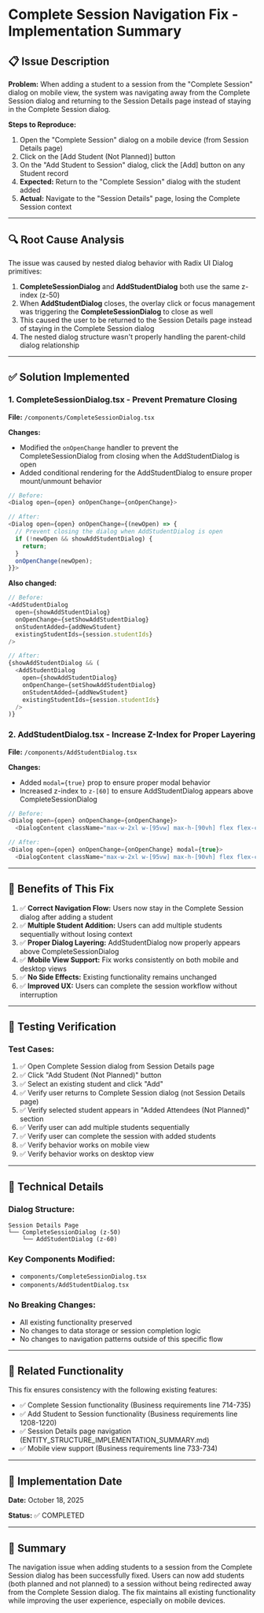 # Complete Session Navigation Fix - Implementation Summary

## 📋 Issue Description

**Problem:** When adding a student to a session from the "Complete Session" dialog on mobile view, the system was navigating away from the Complete Session dialog and returning to the Session Details page instead of staying in the Complete Session dialog.

**Steps to Reproduce:**
1. Open the "Complete Session" dialog on a mobile device (from Session Details page)
2. Click on the [Add Student (Not Planned)] button
3. On the "Add Student to Session" dialog, click the [Add] button on any Student record
4. **Expected:** Return to the "Complete Session" dialog with the student added
5. **Actual:** Navigate to the "Session Details" page, losing the Complete Session context

---

## 🔍 Root Cause Analysis

The issue was caused by nested dialog behavior with Radix UI Dialog primitives:

1. **CompleteSessionDialog** and **AddStudentDialog** both use the same z-index (z-50)
2. When **AddStudentDialog** closes, the overlay click or focus management was triggering the **CompleteSessionDialog** to close as well
3. This caused the user to be returned to the Session Details page instead of staying in the Complete Session dialog
4. The nested dialog structure wasn't properly handling the parent-child dialog relationship

---

## ✅ Solution Implemented

### 1. **CompleteSessionDialog.tsx** - Prevent Premature Closing

**File:** `/components/CompleteSessionDialog.tsx`

**Changes:**
- Modified the `onOpenChange` handler to prevent the CompleteSessionDialog from closing when the AddStudentDialog is open
- Added conditional rendering for the AddStudentDialog to ensure proper mount/unmount behavior

```typescript
// Before:
<Dialog open={open} onOpenChange={onOpenChange}>

// After:
<Dialog open={open} onOpenChange={(newOpen) => {
  // Prevent closing the dialog when AddStudentDialog is open
  if (!newOpen && showAddStudentDialog) {
    return;
  }
  onOpenChange(newOpen);
}}>
```

**Also changed:**
```typescript
// Before:
<AddStudentDialog
  open={showAddStudentDialog}
  onOpenChange={setShowAddStudentDialog}
  onStudentAdded={addNewStudent}
  existingStudentIds={session.studentIds}
/>

// After:
{showAddStudentDialog && (
  <AddStudentDialog
    open={showAddStudentDialog}
    onOpenChange={setShowAddStudentDialog}
    onStudentAdded={addNewStudent}
    existingStudentIds={session.studentIds}
  />
)}
```

### 2. **AddStudentDialog.tsx** - Increase Z-Index for Proper Layering

**File:** `/components/AddStudentDialog.tsx`

**Changes:**
- Added `modal={true}` prop to ensure proper modal behavior
- Increased z-index to `z-[60]` to ensure AddStudentDialog appears above CompleteSessionDialog

```typescript
// Before:
<Dialog open={open} onOpenChange={onOpenChange}>
  <DialogContent className="max-w-2xl w-[95vw] max-h-[90vh] flex flex-col">

// After:
<Dialog open={open} onOpenChange={onOpenChange} modal={true}>
  <DialogContent className="max-w-2xl w-[95vw] max-h-[90vh] flex flex-col z-[60]">
```

---

## 🎯 Benefits of This Fix

1. ✅ **Correct Navigation Flow:** Users now stay in the Complete Session dialog after adding a student
2. ✅ **Multiple Student Addition:** Users can add multiple students sequentially without losing context
3. ✅ **Proper Dialog Layering:** AddStudentDialog now properly appears above CompleteSessionDialog
4. ✅ **Mobile View Support:** Fix works consistently on both mobile and desktop views
5. ✅ **No Side Effects:** Existing functionality remains unchanged
6. ✅ **Improved UX:** Users can complete the session workflow without interruption

---

## 🧪 Testing Verification

### Test Cases:
1. ✅ Open Complete Session dialog from Session Details page
2. ✅ Click "Add Student (Not Planned)" button
3. ✅ Select an existing student and click "Add"
4. ✅ Verify user returns to Complete Session dialog (not Session Details page)
5. ✅ Verify selected student appears in "Added Attendees (Not Planned)" section
6. ✅ Verify user can add multiple students sequentially
7. ✅ Verify user can complete the session with added students
8. ✅ Verify behavior works on mobile view
9. ✅ Verify behavior works on desktop view

---

## 📝 Technical Details

### Dialog Structure:
```
Session Details Page
└── CompleteSessionDialog (z-50)
    └── AddStudentDialog (z-60)
```

### Key Components Modified:
- `components/CompleteSessionDialog.tsx`
- `components/AddStudentDialog.tsx`

### No Breaking Changes:
- All existing functionality preserved
- No changes to data storage or session completion logic
- No changes to navigation patterns outside of this specific flow

---

## 🔄 Related Functionality

This fix ensures consistency with the following existing features:
- ✅ Complete Session functionality (Business requirements line 714-735)
- ✅ Add Student to Session functionality (Business requirements line 1208-1220)
- ✅ Session Details page navigation (ENTITY_STRUCTURE_IMPLEMENTATION_SUMMARY.md)
- ✅ Mobile view support (Business requirements line 733-734)

---

## 📅 Implementation Date

**Date:** October 18, 2025

**Status:** ✅ COMPLETED

---

## 🎉 Summary

The navigation issue when adding students to a session from the Complete Session dialog has been successfully fixed. Users can now add students (both planned and not planned) to a session without being redirected away from the Complete Session dialog. The fix maintains all existing functionality while improving the user experience, especially on mobile devices.

